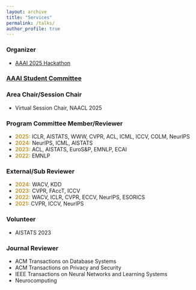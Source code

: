 ```yaml
---
layout: archive
title: "Services"
permalink: /talks/
author_profile: true
---
```


### Organizer
- <a href="https://aaai.org/conference/aaai/aaai-25/hackathon/">AAAI 2025 Hackathon</a>

### <a href="https://aaai.org/about-aaai/aaai-officers-and-committees/">AAAI Student Committee</a>

### Area Chair/Session Chair
- Virtual Session Chair, NAACL 2025

### Program Committee Member/Reviewer
- <b style="color: #C89933">2025:</b> ICLR, AISTATS, WWW, CVPR, ACL, ICML, ICCV, COLM, NeurIPS 
- <b style="color: #C89933">2024:</b> NeurIPS, ICML, AISTATS 
- <b style="color: #C89933">2023:</b> ACL, AISTATS, EuroS&P, EMNLP, ECAI
- <b style="color: #C89933">2022:</b> EMNLP

### External/Sub Reviewer
- <b style="color: #C89933">2024:</b> WACV, KDD
- <b style="color: #C89933">2023:</b> CVPR, FAccT, ICCV
- <b style="color: #C89933">2022:</b> WACV, ICLR, CVPR, ECCV, NeurIPS, ESORICS
- <b style="color: #C89933">2021:</b> CVPR, ICCV, NeurIPS

### Volunteer
- AISTATS 2023

### Journal Reviewer
- ACM Transactions on Database Systems
- ACM Transactions on Privacy and Security
- IEEE Transactions on Neural Networks and Learning Systems
- Neurocomputing
